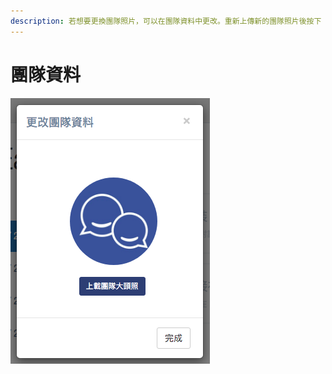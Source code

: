 ```yaml
---
description: 若想要更換團隊照片，可以在團隊資料中更改。重新上傳新的團隊照片後按下「完成」即可。
---
```


# 團隊資料

![](../../.gitbook/assets/團隊資料.png)
